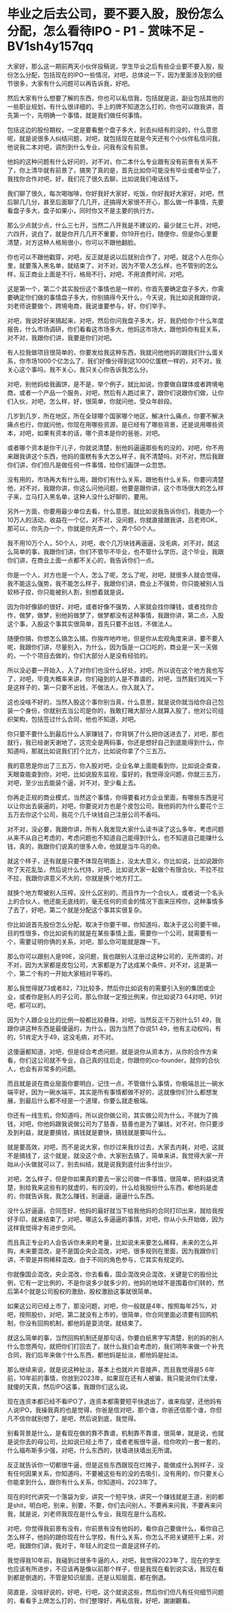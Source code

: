 # 毕业之后去公司，要不要入股，股份怎么分配，怎么看待IPO - P1 - 赏味不足 - BV1sh4y157qq

大家好，那么这一期前两天小伙伴投稿说，学生毕业之后有些企业要不要入股，股份怎么分配，包括现在的IPO一些情况，对吧，总体说一下，因为里面涉及到的细节很多，大家有什么问题可以再告诉我，好吧。

然后大家有什么想要了解的东西，你也可以私信我，包括就是说，副业包括其他的一些职业规划，有什么很详细的，手上的牌不知道怎么打的，你也可以跟我讲，首先第一个，先明确一个事情，就是我们做任何事情。

包括这边的股份期权，一定是要看整个盘子多大，别去纠结有的没的，什么意思呢，就是说很多人纠结问题，对吧，就包括现在就是今天还有个小伙伴私信问我，他说我二本对吧，调剂到什么专业，问我有没有前景。

他妈的这种问题有什么好问的，对不对，你二本什么专业跟有没有前景有关系不了，你上清华就有前景了，搞笑了真的是，首先比如你可能没有毕业或者毕业了，我找你合作对吧，好，我们花了很久去聊，比如说我们电话线下。

我们聊了很久，每次喝咖啡，你好我好大家好，吃饭，你好我好大家好，对吧，然后聊几几分，甚至后面聊了几几开，还搞得大家很不开心，那么做一件事情，先要看盘子多大，盘子如果小，同时你又不是主要的执行方。

那么少点就少点，什么三七开，当然二八开我是不建议的，最少就三七开，对吧，六四开，说白了，就是你开几几开不重要，你19开也行，随便你，但是你心里要清楚，对方这种人格局很小，你可以不跟他翻脸。

你也可以不跟他戳穿，对吧，反正就是说以后就别合作了，对吧，就这个人在你心里，就要落入黑名单，就结束了，对不对，因为不管人怎么样，也不管别的怎么样，反正商业上面是不行，格局不行，对吧，不用浪费时间，对吧。

这是第一个，第二个其实股份这个事情也是一样的，你首先要确定盘子多大，你需要确定你们做的事情盘子多大，你别搞得今天什么，今天说，我比如说我跟你说，刘老师说要做个，跨境电商，我说谁要参与，好，你们举手。

对吧，我说好好来搞起来，对吧，然后你问我盘子多大，好，我扔给你个什么年度报告，什么市场调研，你们看看这市场多大，他妈这市场大，跟他妈你有屁关系，对不对，我跟你们讲，我要是你们对吧。

有人拉我做项目很简单的，你要发给我这种东西，我就问他他妈的跟我们什么蛋关系，你市场1000个亿怎么了，我们好像分得到这1000亿蛋糕一样的，对不对，我关心这个事吗，我不关心，我只关心你告诉我怎么分。

对吧，别他妈给我画饼，是不是，举个例子，就比如说，你要做自媒体或者跨境电商，或者一个产品一个服务，对吧，然后有人跑过来了，跟你们说跟你们做，让你们入伙，对吧，怎么样，好，很简单，你就问他，受众年龄段。

几岁到几岁，所在地区，所在全球哪个国家哪个地区，解决什么痛点，你要不解决痛点也行，你就问他，你现在用哪些资源，是已经有了哪些背景，还是说用哪些资本，对吧，如果有资本的话，哪个资本是你的爸爸，对吧。

或者哪个资本是你干儿子，你就说清楚，别他妈逼逼那些有的没的，对吧，你不用来跟我讲这个东西，他妈的蛋糕有多大怎么样子，我不清楚吗，对不对，然后我跟你们讲，你们但凡是做任何一件事情，给你们画饼一众忽悠。

没有用的，市场再大有什么用，跟你们有什么关系，跟他有什么关系，你要问清楚他，对不对，我跟你讲，你这么问他问题，他要是跟你讲，这个市场很大的怎么样子来，立马打入黑名单，这种人没什么好聊的，要用。

另外一方面，你要用最少单位去看，什么意思，就比如说我告诉你们，我能办一个10万人的活动，收益在一个亿，对不对，没问题，你就直接跟我讲，吕老师OK，那可以，你先办一个，你就是你先弄一个，弄个50个人。

我不用10万个人，50个人，对吧，收个几万块钱再逼逼，没毛病，对不对，就这么简单的事，我跟你们讲，你们不管毕不毕业，也不管什么学历，这个毕业，我跟你们讲，在商业上面一点都不关心的，我告诉你们一点。

你是一个人，对方也是一个人，怎么了呢，怎么了呢，对吧，就很多人就会觉得，我不能这么强势，我不能怎么样子，我跟你们讲，商业上不强势，你只能被别人当软柿子捏，你只能被别人割，别想着就是说。

因为你好像舔的很好，对吧，或者好像不强势，人家就会找你赚钱，或者找你合作，做梦，做梦，别他妈做梦了，做梦都没有这种事情，我跟你讲，第二点，入股这个事，入股这个事其实很简单，首先只要不出钱，不做法人。

随便你搞，你想怎么搞怎么搞，你挨咋地咋地，但是你从宏观角度来讲，要不要入呢，我跟你们讲，尽量别入，为什么，因为饭是一口口吃的，商业是一天一天做的，一个个项目去做的，你们大部分人是没有经验的。

所以没必要一开始入，入了对你们也没什么好处，对吧，所以说在这个地方我也写了，对吧，毕竟大概率来讲，你们碰到的人是不靠谱的，对吧，当然我们戏风一下是这样子的，第一只要不出钱，不做法人，你入就入了。

这也没啥不好的，当然入股这个事你别当真，什么意思，就是说你就当给你自己包装一个身份，你就别去当公司是你的，我敢打赌大部分人就算入股了，他对公司组织架构，包括签过什么合同，他也不知道，对吧。

你只要不要什么到最后什么人家赚钱了，你背锅了什么把你送进去了，对吧，那也就行，我已经谢天谢地了，这完全是两码事，你还是想好自己到底能得到什么，你知道吗，那就比如说我们打个比方，比如说你拿了个三五万。

我的意思是你出了三五万，你入股对吧，企业名单上面能看到你，比如说企查查，天眼查能查到你，对吧，比如说股东监视，蛮好的，我觉得没问题，你就三五万，对吧，至少出去能装个逼，对不对，至少看上去。

你再走正规的商业模式，当然这个事情，你得要看对方企业里面，有哪些东西是可以让你出去装逼的，对吧，你要说对方也是个皮包公司，我他妈的为什么要花个三五万去你这个公司，我花个几千块钱自己注册公司不香吗。

对不对，没必要，我跟你讲，所有人我发现大家什么读书读了这么多年，考虑问题从来不从自己考虑的，考虑问题也不知道自己能得到什么，也不知道自己能赚什么钱，真的，我跟你们说真的很多人命，他就是当牛马的命。

就这个样子，还有就是只要不体现在明面上，没太大意义，你比如说，比如说跟你吹了天花乱坠，然后说什么代持，对吧，比如说大家一起做个有限合伙，不拉不拉不拉，我跟你讲意义不大的，你就是换个地方打工。

就换个地方帮被别人压榨，没什么区别的，而且作为一个合伙人，或者说一个名头上的合伙人，他还能无底线的，毫无任何的资金的情况下面来压榨你，这种事情多了去了，好吧，第二个就是分配这个事其实很复杂。

你比如说首先股份怎么分配，取决于你要干嘛，你知道吗，取决于这公司要干嘛，目的性很多，你比如说有的就是在某些事情上面，需要你一个公司，就需要有一个，需要证明你俩的关系，对吧，那么你可能就是蹭一下。

那么你可以跟别人是99E，没问题，我也跟别人注册过这种公司的，无所谓的，对不对，因为大家都是皮包公司，大家都是为了达成某个条件，对不对，这是第一个，第二个有的一开始大家相对平等的。

那么我觉得就73或者82，73比较多，然后你比如说有的需要引入别的集团或企业，或者你是别人的子公司，那么你就一定按比例来，你比如说73 64对吧，91对吧，都可以的。

因为个人跟企业比的比例一般都比较悬殊，对吧，当然反正千万别什么51 49，我跟你讲这种东西是最傻逼的，为什么，因为当然了你说51 49，他有主动权吗，有的，51肯定大于49，这没毛病，对不对。

这傻逼都知道，对吧，但是综合考虑问题，就是说你从资本方，从你的合作方来看，你们这公司就不专业，自己真的往后走，你跟你的co-founder，就你的合伙人，也会有非常多的问题。

而且就是说在商业层面你要明白，记住一点，不管做什么事情，你极端总比一碗水端平好，因为一碗水端平，其实是所有事情都做不好的，这就像你们什么都想发展，到最后什么都不经是一个道理，你要么就走极端。

你还有一线生机，你知道吗，所以说你做公司，其实做公司为什么，不就为了搞钱，对吧，你他妈跟我说做公司为了慈善，慈善也是为了骗钱，对不对，你只要涉及到利益，就是要搞钱，搞钱就是要快，搞钱就是要叫什么。

就是要高效，对吧，而不是说大家，你炒过来我炒过去，大家去内耗，对吧，这就不是搞钱了，这个就是，就没这个命，大家别去搞了，简单来讲，我觉得大家一开始从小头做就可以了，别去纠结，就是说我到底付出多付出少。

对吧，怎么样子，但是你如果真的要去一家公司做一件事情，很简单，把利益说清楚，别给我来这些有的就虚的，有的没的，什么给我股份什么东西，都他妈是虚的，你就告诉我，我怎么赚钱，别逼逼，逼逼什么东西。

没什么好逼逼，合同签好，他妈的最好就当下给我他妈的合同打印出来，就给我按好手印，就来结束了，对吧，哪这么多逼逼的事情，对吧，你从小头开始做，因为这样我觉得才有进步空间。

而且真正专业的人会告诉你未来的考量，比如说未来要怎么稀释，未来的怎么并购，未来要混改，是不是国企央企混改，对吧，很多规则在里面，因为我跟你们讲，不管是并购稀释混改，由于不同的角色参与，它其实有规定的。

你就像国企混改，央企混改，你去看看，国企混改央企混改，关键是它的股份比例，它有一定比例的，不是你说多少就多少的，他妈的地球不是围着你们转的，然后第4个就是公司股权的激励，股权激励这事就很简单。

如果这公司已经上市了，那没问题，对吧，你一般就是4年，按照每年25%，对吧，按照股价，对吧，第二就没有上市的，很简单，你合同里面必须要有回购机制，你没有回购机制，都他妈是耍流氓，就结束了。

就这么简单的事，当然回购机制还是那句话，你要白纸黑字写清楚，别的妈的别人什么忽悠两句，就把你们打回去了，就什么我们会考虑的，我们明年来做一个补充合同，我们后年来做个什么东西，都他妈是扯淡，都他妈是扯淡。

那么继续来说，就是说这种扯淡，基本上也就片片音接声，而且我觉得是5 6年前，10年前的事情，你放到2023年，如果现在还有人被骗，我只能说你们太傻，就傻的天真，然后IPO这事，我跟你们这么说。

现在连资本都已经不看IPO了，连资本都需要短平快退出了，谁来指望，还他妈有人说IPO，我操我真的也是觉得，你爸是信对吧，那个谁，你爸还信那个谁，你但凡不信你就别想了，是吧，然后说到底，我觉得。

别看背景是什么，是看现在做的靠不靠谱，机制靠不靠谱，很简单，就是说，也就是说你去的母公司，比如说已经上市了，或者老板很牛逼，给你吹的一套一套的，什么福布斯多少强，对吧，什么东西的，扶墙进扶墙出无所谓。

反正就告诉你一切都很牛逼，但是这些东西跟现在烂摊子，能做成什么狗样子，没有任何因果关系，你知道吗，不要被这些有的没的去吸引，没有用的，你只要关心你能拿到什么，跟你有什么关系，你知道吗，2023年了。

现在的时代讲究一个落袋为安，讲究一个短平快，讲究一个赚钱就是王道，别的都是shit，明白吧，别来，别要，不要，你们去问别人，不要再来问我，不要再来问我，就是说，刘老师我现在是什么专业，我现在是什么高校。

对吧，你觉得我前景有没有，你前景有没有他妈的，看你自己要做什么，看你自己怎么样子，他妈的跟你现在什么学校，有什么关系，你怎么不把关键把干上来，对吧，我跟你们讲，我对于，年轻人的定位一直是这样子的。

我觉得我10年前，我碰到过很多牛逼的人，对吧，我觉得2023年了，现在的学生也应该有所进步，不应该再是像以前那个样子，但是我现在看到说实话，我现在看到都是倒退的，不管是知识层面，还是认知层面，都在倒退。

简直是，没啥好说的，好吧，行吧，这个就说这些，然后你们但凡有任何细节问题的，看看手上牌怎么打的，你们整理好，再私信我，好吧，謝謝觀看。

